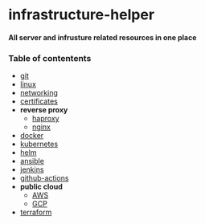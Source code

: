# infrastructure-helper
#### All server and infrusture related resources in one place

### Table of contentents
- [git]()
- [linux]()
- [networking]()
- [certificates]()
- **reverse proxy**
    - [haproxy]()
    - [nginx]()
- [docker]()
- [kubernetes]()
- [helm]()
- [ansible]()
- [jenkins]()
- [github-actions]()
- **public cloud**
    - [AWS]()
    - [GCP]()
- [terraform]()
